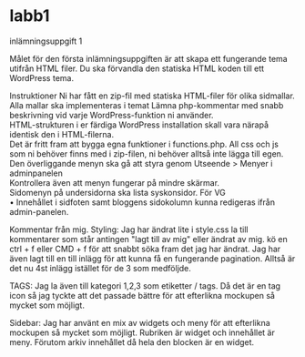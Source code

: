 # labb1
inlämningsuppgift 1


Målet för den första inlämningsuppgiften är att skapa ett fungerande tema utifrån HTML filer. Du ska förvandla den statiska HTML koden till ett WordPress tema.

Instruktioner
Ni har fått en zip-fil med statiska HTML-filer för olika sidmallar.
Alla mallar ska implementeras i temat
Lämna php-kommentar med snabb  beskrivning vid varje WordPress-funktion ni använder.  
HTML-strukturen i er färdiga WordPress installation skall vara närapå identisk den i HTML-filerna.  
Det är fritt fram att bygga egna funktioner i functions.php.
All css och js som ni behöver finns med i zip-filen, ni behöver alltså inte lägga till egen.  
Den överliggande menyn ska gå att styra genom Utseende > Menyer i adminpanelen  
Kontrollera även att menyn fungerar på mindre skärmar.  
Sidomenyn på undersidorna ska lista syskonsidor.
För VG  
• Innehållet i sidfoten samt bloggens sidokolumn kunna redigeras ifrån admin-panelen.

Kommentar från mig.
Styling:
Jag har ändrat lite i style.css la till kommentarer som står antingen "lagt till av mig" eller ändrat av mig. kö en ctrl + f eller CMD + f för att snabbt söka fram det jag har ändrat. Jag har även lagt till en till inlägg för att kunna få en fungerande pagination. Alltså är det nu 4st inlägg istället för de 3 som medföljde. 

TAGS:
Jag la även till kategori 1,2,3 som etiketter / tags. Då det är en tag icon så jag tyckte att det passade bättre för att efterlikna mockupen så mycket som möjligt.

Sidebar:
Jag har använt en mix av widgets och meny för att efterlikna mockupen så mycket som möjligt.
Rubriken är widget och innehållet är meny.
Förutom arkiv innehållet då hela den blocken är en widget.
